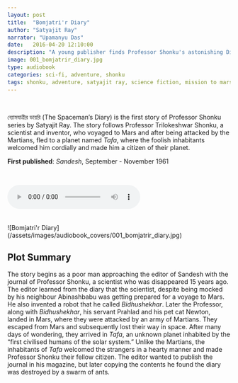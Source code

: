 ```yaml
---
layout: post
title:  "Bomjatri'r Diary"
author: "Satyajit Ray"
narrator: "Upamanyu Das"
date:   2016-04-20 12:10:00
description: "A young publisher finds Professor Shonku's astonishing Diary"
image: 001_bomjatrir_diary.jpg
type: audiobook
categories: sci-fi, adventure, shonku
tags: shonku, adventure, satyajit ray, science fiction, mission to mars, space, bangla audiobook
---
```


<br>

ব্যোমযাত্রীর ডায়রি (The Spaceman’s Diary) is the first story of Professor Shonku series by Satyajit Ray. The story follows Professor Trilokeshwar Shonku, a scientist and inventor, who voyaged to Mars and after being attacked by the Martians, fled to a planet named *Tafa*, where the foolish inhabitants welcomed him cordially and made him a citizen of their planet.

**First published**: _Sandesh_, September - November 1961

<br>

<!-- <audio src="http://audiobookfiles.upamanyu.in/001_bomjatrir_diary.mp3" preload="auto"></audio> -->
<audio id="player" controls><source src="http://audiobookfiles.upamanyu.in/004_professor_shonku_o_ijipsiyo_atonko.mp3" type="audio/mp3" /></audio>

<br>
![Bomjatri'r Diary](/assets/images/audiobook_covers/001_bomjatrir_diary.jpg)

Plot Summary
------------

The story begins as a poor man approaching the editor of Sandesh with the journal of Professor Shonku, a scientist who was disappeared 15 years ago. The editor learned from the diary that the scientist, despite being mocked by his neighbour Abinashbabu was getting prepared for a voyage to Mars. He also invented a robot that he called *Bidhushekhar*. Later the Professor, along with *Bidhushekhar*, his servant Prahlad and his pet cat Newton, landed in Mars, where they were attacked by an army of Martians. They escaped from Mars and subsequently lost their way in space. After many days of wondering, they arrived in *Tafa*, an unknown planet inhabited by the “first civilised humans of the solar system.” Unlike the Martians, the inhabitants of *Tafa* welcomed the strangers in a hearty manner and made Professor Shonku their fellow citizen. The editor wanted to publish the journal in his magazine, but later copying the contents he found the diary was destroyed by a swarm of ants.

[jekyll]:      http://jekyllrb.com
[jekyll-gh]:   https://github.com/jekyll/jekyll
[jekyll-help]: https://github.com/jekyll/jekyll-help
